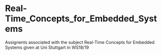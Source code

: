 # Real-Time_Concepts_for_Embedded_Systems
Assignents associated with the subject Real-Time Concepts for Embedded Systems given at Uni Stuttgart in WS18/19


